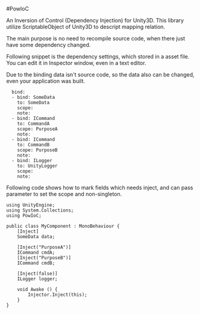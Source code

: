 #PowIoC

An Inversion of Control (Dependency Injection) for Unity3D.
This library utilize ScriptableObject of Unity3D to descript mapping relation.

The main purpose is no need to recompile source code, when there just have some dependency changed.

Following snippet is the dependency settings, which stored in a asset file.
You can edit it in Inspector window, even in a text editor.

Due to the binding data isn't source code, so the data also can be changed, even your application was built.

```
  bind:
  - bind: SomeData
    to: SomeData
    scope: 
    note: 
  - bind: ICommand
    to: CommandA
    scope: PurposeA
    note: 
  - bind: ICommand
    to: CommandB
    scope: PurposeB
    note: 
  - bind: ILogger
    to: UnityLogger
    scope: 
    note: 
```

Following code shows how to mark fields which needs inject, and can pass parameter to set the scope and non-singleton.

```
using UnityEngine;
using System.Collections;
using PowIoC;

public class MyComponent : MonoBehaviour {
	[Inject]
	SomeData data; 

	[Inject("PurposeA")]
	ICommand cmdA;
	[Inject("PurposeB")]
	ICommand cmdB;

	[Inject(false)]
	ILogger logger;

	void Awake () {
		Injector.Inject(this);
	}
}
```
